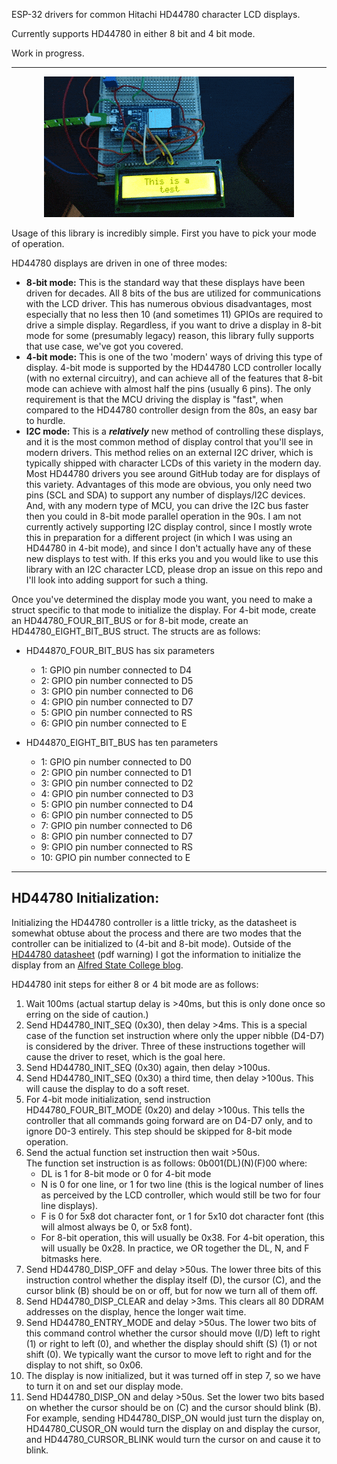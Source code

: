 ESP-32 drivers for common Hitachi HD44780 character LCD displays.

Currently supports HD44780 in either 8 bit and 4 bit mode.

Work in progress.

---

<p align="center">
    <img src="./resources/lcd_test.gif" alt="Test Display Example"/>
</p>

Usage of this library is incredibly simple.  First you have to pick your mode of operation.

HD44780 displays are driven in one of three modes:
 - **8-bit mode:** This is the standard way that these displays have been driven for decades.  All 8 bits of the
   bus are utilized for communications with the LCD driver.  This has numerous obvious disadvantages, most
   especially that no less then 10 (and sometimes 11) GPIOs are required to drive a simple display.  Regardless,
   if you want to drive a display in 8-bit mode for some (presumably legacy) reason, this library fully 
   supports that use case, we've got you covered.
 - **4-bit mode:** This is one of the two 'modern' ways of driving this type of display.  4-bit mode is supported
   by the HD44780 LCD controller locally (with no external circuitry), and can achieve all of the features that 
   8-bit mode can achieve with almost half the pins (usually 6 pins).  The only requirement is that the MCU 
   driving the display is "fast", when compared to the HD44780 controller design from the 80s, an easy
   bar to hurdle.
 - **I2C mode:** This is a ***relatively*** new method of controlling these displays, and it is the most common method
   of display control that you'll see in modern drivers.  This method relies on an external I2C driver, which is
   typically shipped  with character LCDs of this variety in the modern day.  Most HD44780 drivers you see around
   GitHub today are for displays of this variety.  Advantages of this mode are obvious, you only need two pins 
   (SCL and SDA) to support any number of displays/I2C devices.  And, with any modern type of MCU, you can drive
   the I2C bus faster then you could in 8-bit mode parallel operation in the 90s.  I am not currently actively 
   supporting I2C display control, since I mostly wrote this in preparation for a different project (in which I was 
   using an HD44780 in 4-bit mode), and since I don't actually have any of these new displays to test with.  If this 
   erks you and you would like to use this library with an I2C character LCD, please drop an issue on this repo and 
   I'll look into adding support for such a thing.

Once you've determined the display mode you want, you need to make a struct specific to that mode to initialize the display.  For 4-bit mode, create an HD44780_FOUR_BIT_BUS or for 8-bit mode, create an HD44780_EIGHT_BIT_BUS struct.  The structs are as follows:
* HD44870_FOUR_BIT_BUS has six parameters
  * 1: GPIO pin number connected to D4
  * 2: GPIO pin number connected to D5
  * 3: GPIO pin number connected to D6
  * 4: GPIO pin number connected to D7
  * 5: GPIO pin number connected to RS
  * 6: GPIO pin number connected to E

* HD44870_EIGHT_BIT_BUS has ten parameters
  * 1: GPIO pin number connected to D0
  * 2: GPIO pin number connected to D1
  * 3: GPIO pin number connected to D2
  * 4: GPIO pin number connected to D3
  * 5: GPIO pin number connected to D4
  * 6: GPIO pin number connected to D5
  * 7: GPIO pin number connected to D6
  * 8: GPIO pin number connected to D7
  * 9: GPIO pin number connected to RS
  * 10: GPIO pin number connected to E
---

## HD44780 Initialization:
Initializing the HD44780 controller is a little tricky, as the datasheet is somewhat
obtuse about the process and there are two modes that the controller
can be initialized to (4-bit and 8-bit mode).  Outside of the 
[HD44780 datasheet](resources/HD44780.pdf) 
(pdf warning) I got the information to initialize the display from an [Alfred State
College blog](https://web.alfredstate.edu/faculty/weimandn/lcd/lcd_initialization/lcd_initialization_index.html).

HD44780 init steps for either 8 or 4 bit mode are as follows:
1. Wait 100ms (actual startup delay is >40ms, but this is only 
   done once so erring on the side of caution.)
2. Send HD44780_INIT_SEQ (0x30), then delay >4ms.  This is a special
   case of the function set instruction where only the upper nibble
   (D4-D7) is considered by the driver.  Three of these instructions 
   together will cause the driver to reset, which is the goal here.
3. Send HD44780_INIT_SEQ (0x30) again, then delay >100us.
4. Send HD44780_INIT_SEQ (0x30) a third time, then delay >100us.
   This will cause the display to do a soft reset.
5. For 4-bit mode initialization, send instruction HD44780_FOUR_BIT_MODE
   (0x20) and delay >100us.  This tells the controller that all
   commands going forward are on D4-D7 only, and to ignore D0-3 entirely.
   This step should be skipped for 8-bit mode operation.
6. Send the actual function set instruction then wait >50us.  
   The function set instruction is as follows: 
     0b001(DL)(N)(F)00 where:
     - DL is 1 for 8-bit mode or 0 for 4-bit mode
     - N is 0 for one line, or 1 for two line (this is the logical
       number of lines as perceived by the LCD controller, which 
       would still be two for four line displays).
     - F is 0 for 5x8 dot character font, or 1 for 5x10 dot character
       font (this will almost always be 0, or 5x8 font).
     - For 8-bit operation, this will usually be 0x38.  For 4-bit operation, this will 
       usually be 0x28.  In practice, we OR together the DL, N, and F bitmasks here.
7. Send HD44780_DISP_OFF and delay >50us.  The lower three bits 
   of this instruction control whether the display itself (D), 
   the cursor (C), and the cursor blink (B) should be on or off, 
   but for now we turn all of them off.
8. Send HD44780_DISP_CLEAR and delay >3ms.  This clears all 80 DDRAM
   addresses on the display, hence the longer wait time.
9. Send HD44780_ENTRY_MODE and delay >50us.  The lower two bits of 
   this command control whether the cursor should move (I/D) left 
   to right (1) or right to left (0), and whether the display should 
   shift (S) (1) or not shift (0).  We typically want the cursor to 
   move left to right and for the display to not shift, so 0x06.
10. The display is now initialized, but it was turned off in step 7,
    so we have to turn it on and set our display mode.
11. Send HD44780_DISP_ON and delay >50us. Set the lower two bits 
    based on whether the cursor should be on (C) and the cursor 
    should blink (B). For example, sending HD44780_DISP_ON would 
    just turn the display on, HD44780_CUSOR_ON would turn the 
    display on and display the cursor, and HD44780_CURSOR_BLINK would
    turn the cursor on and cause it to blink.


